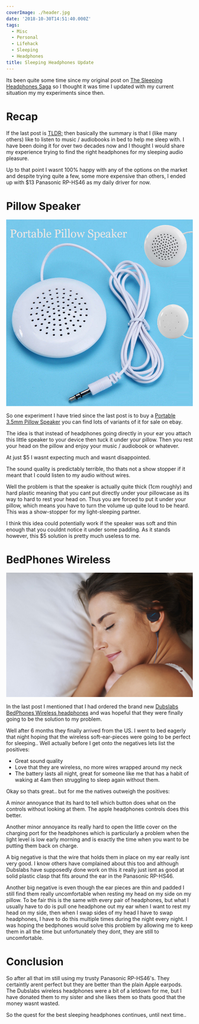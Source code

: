 ```yaml
---
coverImage: ./header.jpg
date: '2018-10-30T14:51:40.000Z'
tags:
  - Misc
  - Personal
  - Lifehack
  - Sleeping
  - Headphones
title: Sleeping Headphones Update
---
```


Its been quite some time since my original post on [The Sleeping Headphones Saga](./photos-personal/the-sleeping-headphones-saga/) so I thought it was time I updated with my current situation my my experiments since then.

<!-- more -->

# Recap

If the last post is [TLDR;](./photos-personal/the-sleeping-headphones-saga/) then basically the summary is that I (like many others) like to listen to music / audiobooks in bed to help me sleep with. I have been doing it for over two decades now and I thought I would share my experience trying to find the right headphones for my sleeping audio pleasure.

Up to that point I wasnt 100% happy with any of the options on the market and despite trying quite a few, some more expensive than others, I ended up with \$13 Panasonic RP-HS46 as my daily driver for now.

# Pillow Speaker

[![](./pillow-speaker.jpg)](./pillow-speaker.jpg)

So one experiment I have tried since the last post is to buy a [Portable 3.5mm Pillow Speaker](https://www.ebay.com/itm/Portable-3-5mm-Pillow-Speaker-for-iPod-MP3-MP4-CD-Phone-Universal-White-Speaker-/253812585068) you can find lots of variants of it for sale on ebay.

The idea is that instead of headphones going directly in your ear you attach this little speaker to your device then tuck it under your pillow. Then you rest your head on the pillow and enjoy your music / audiobook or whatever.

At just \$5 I wasnt expecting much and wasnt disappointed.

The sound quality is predictably terrible, tho thats not a show stopper if it meant that I could listen to my audio without wires.

Well the problem is that the speaker is actually quite thick (1cm roughly) and hard plastic meaning that you cant put directly under your pillowcase as its way to hard to rest your head on. Thus you are forced to put it under your pillow, which means you have to turn the volume up quite loud to be heard. This was a show-stopper for my light-sleeping partner.

I think this idea could potentially work if the speaker was soft and thin enough that you couldnt notice it under some padding. As it stands however, this \$5 solution is pretty much useless to me.

# BedPhones Wireless

[![](./woman-sleep.jpg)](./woman-sleep.jpg)

In the last post I mentioned that I had ordered the brand new [Dubslabs BedPhones Wireless headphones](https://www.dubslabs.com/products/bedphones-wireless-sleep-headphones-the-worlds-smallest-on-ear-headphones.html) and was hopeful that they were finally going to be the solution to my problem.

Well after 6 months they finally arrived from the US. I went to bed eagerly that night hoping that the wireless soft-ear-pieces were going to be perfect for sleeping.. Well actually before I get onto the negatives lets list the positives:

- Great sound quality
- Love that they are wireless, no more wires wrapped around my neck
- The battery lasts all night, great for someone like me that has a habit of waking at 4am then struggling to sleep again without them.

Okay so thats great.. but for me the natives outweigh the positives:

A minor annoyance that its hard to tell which button does what on the controls without looking at them. The apple headphones controls does this better.

Another minor annoyance its really hard to open the little cover on the charging port for the headphones which is particularly a problem when the light level is low early morning and is exactly the time when you want to be putting them back on charge.

A big negative is that the wire that holds them in place on my ear really isnt very good. I know others have complained about this too and although Dubslabs have supposedly done work on this it really just isnt as good at solid plastic clasp that fits around the ear in the Panasonic RP-HS46.

Another big negative is even though the ear pieces are thin and padded I still find them really uncomfortable when resting my head on my side on my pillow. To be fair this is the same with every pair of headphones, but what I usually have to do is pull one headphone out my ear when I want to rest my head on my side, then when I swap sides of my head I have to swap headphones, I have to do this multiple times during the night every night. I was hoping the bedphones would solve this problem by allowing me to keep them in all the time but unfortunately they dont, they are still to uncomfortable.

# Conclusion

So after all that im still using my trusty Panasonic RP-HS46's. They certaintly arent perfect but they are better than the plain Apple earpods. The Dubslabs wireless headphones were a bit of a letdown for me, but I have donated them to my sister and she likes them so thats good that the money wasnt wasted.

So the quest for the best sleeping headphones continues, until next time..
